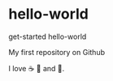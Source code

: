 # hello-world
get-started hello-world

My first repository on Github

I love :coffee: :pizza: and :dancer:.
